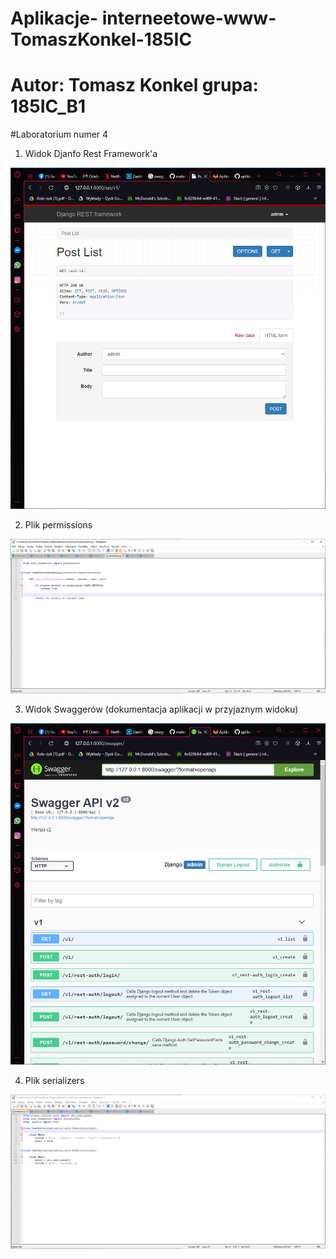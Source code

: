 # Aplikacje- interneetowe-www-TomaszKonkel-185IC
# Autor: Tomasz Konkel grupa: 185IC_B1


#Laboratorium numer 4


1. Widok Djanfo Rest Framework'a

![alt text](https://github.com/TomaszKonkel/aplikacje-internetowe-TomaszKonkel-185ic/blob/master/Labki4/zdjecia/1.PNG)	

2. Plik permissions

![alt text](https://github.com/TomaszKonkel/aplikacje-internetowe-TomaszKonkel-185ic/blob/master/Labki4/zdjecia/2.PNG)

3. Widok Swaggerów (dokumentacja aplikacji w przyjaznym widoku)

![alt text](https://github.com/TomaszKonkel/aplikacje-internetowe-TomaszKonkel-185ic/blob/master/Labki4/zdjecia/3.PNG)

4. Plik serializers

![alt text](https://github.com/TomaszKonkel/aplikacje-internetowe-TomaszKonkel-185ic/blob/master/Labki4/zdjecia/4.PNG)






					

